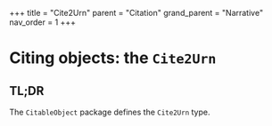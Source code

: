 +++
title = "Cite2Urn"
parent = "Citation"
grand_parent = "Narrative"
nav_order = 1
+++

# Citing objects:  the `Cite2Urn`


## TL;DR

The `CitableObject` package defines the `Cite2Urn` type.
